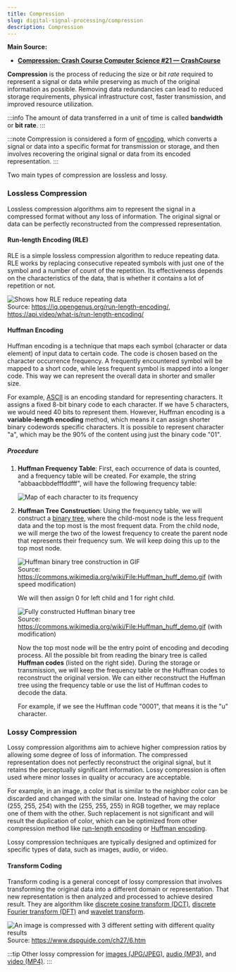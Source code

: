 ```yaml
---
title: Compression
slug: digital-signal-processing/compression
description: Compression
---
```


**Main Source:**

- **[Compression: Crash Course Computer Science #21 — CrashCourse](https://youtu.be/OtDxDvCpPL4)**

**Compression** is the process of reducing the size or _bit rate_ required to represent a signal or data while preserving as much of the original information as possible. Removing data redundancies can lead to reduced storage requirements, physical infrastructure cost, faster transmission, and improved resource utilization.

:::info
The amount of data transferred in a unit of time is called **bandwidth** or **bit rate**.
:::

:::note
Compression is considered a form of [encoding](/digital-signal-processing/encoding-and-decoding), which converts a signal or data into a specific format for transmission or storage, and then involves recovering the original signal or data from its encoded representation.
:::

Two main types of compression are lossless and lossy.

### Lossless Compression

Lossless compression algorithms aim to represent the signal in a compressed format without any loss of information. The original signal or data can be perfectly reconstructed from the compressed representation.

#### Run-length Encoding (RLE)

RLE is a simple lossless compression algorithm to reduce repeating data. RLE works by replacing consecutive repeated symbols with just one of the symbol and a number of count of the repetition. Its effectiveness depends on the characteristics of the data, that is whether it contains a lot of repetition or not.

![Shows how RLE reduce repeating data](./rle.png)  
Source: https://iq.opengenus.org/run-length-encoding/, https://api.video/what-is/run-length-encoding/

#### Huffman Encoding

Huffman encoding is a technique that maps each symbol (character or data element) of input data to certain code. The code is chosen based on the character occurrence frequency. A frequently encountered symbol will be mapped to a short code, while less frequent symbol is mapped into a longer code. This way we can represent the overall data in shorter and smaller size.

For example, [ASCII](/digital-signal-processing/encoding-and-decoding#information-interchange) is an encoding standard for representing characters. It assigns a fixed 8-bit binary code to each character. If we have 5 characters, we would need 40 bits to represent them. However, Huffman encoding is a **variable-length encoding** method, which means it can assign shorter binary codewords specific characters. It is possible to represent character "a", which may be the 90% of the content using just the binary code "01".

##### Procedure

1. **Huffman Frequency Table**: First, each occurrence of data is counted, and a frequency table will be created. For example, the string "abbaacbbdefffddfff", will have the following frequency table:

   ![Map of each character to its frequency](./huffman-frequency-table.png)

2. **Huffman Tree Construction**: Using the frequency table, we will construct a [binary tree](/data-structures-and-algorithms/tree#binary-tree), where the child-most node is the less frequent data and the top most is the most frequent data. From the child node, we will merge the two of the lowest frequency to create the parent node that represents their frequency sum. We will keep doing this up to the top most node.

   ![Huffman binary tree construction in GIF](./huffman-tree-construction.gif)  
   Source: https://commons.wikimedia.org/wiki/File:Huffman_huff_demo.gif (with speed modification)

   We will then assign 0 for left child and 1 for right child.

   ![Fully constructed Huffman binary tree](./fully-constructed-huffman-tree.png)  
   Source: https://commons.wikimedia.org/wiki/File:Huffman_huff_demo.gif (with modification)

   Now the top most node will be the entry point of encoding and decoding process. All the possible bit from reading the binary tree is called **Huffman codes** (listed on the right side). During the storage or transmission, we will keep the frequency table or the Huffman codes to reconstruct the original version. We can either reconstruct the Huffman tree using the frequency table or use the list of Huffman codes to decode the data.

   For example, if we see the Huffman code "0001", that means it is the "u" character.

### Lossy Compression

Lossy compression algorithms aim to achieve higher compression ratios by allowing some degree of loss of information. The compressed representation does not perfectly reconstruct the original signal, but it retains the perceptually significant information. Lossy compression is often used where minor losses in quality or accuracy are acceptable.

For example, in an image, a color that is similar to the neighbor color can be discarded and changed with the similar one. Instead of having the color (255, 255, 254) with the (255, 255, 255) in RGB together, we may replace one of them with the other. Such replacement is not significant and will result the duplication of color, which can be optimized from other compression method like [run-length encoding](#run-length-encoding-rle) or [Huffman encoding](#huffman-encoding).

Lossy compression techniques are typically designed and optimized for specific types of data, such as images, audio, or video.

#### Transform Coding

Transform coding is a general concept of lossy compression that involves transforming the original data into a different domain or representation. That new representation is then analyzed and processed to achieve desired result. They are algorithm like [discrete cosine transform (DCT)](/digital-signal-processing/discrete-cosine-transform), [discrete Fourier transform (DFT)](/digital-signal-processing/discrete-fourier-transform) and [wavelet transform](/digital-signal-processing/wavelets).

![An image is compressed with 3 different setting with different quality results](./transform-coding.gif)  
Source: https://www.dspguide.com/ch27/6.htm

:::tip
Other lossy compression for [images (JPG/JPEG)](/digital-media-processing/jpg-jpeg), [audio (MP3)](/digital-media-processing/mp3), and [video (MP4)](/digital-media-processing/mp4).
:::
